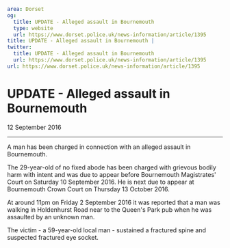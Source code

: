 ```yaml
area: Dorset
og:
  title: UPDATE - Alleged assault in Bournemouth
  type: website
  url: https://www.dorset.police.uk/news-information/article/1395
title: UPDATE - Alleged assault in Bournemouth |
twitter:
  title: UPDATE - Alleged assault in Bournemouth
  url: https://www.dorset.police.uk/news-information/article/1395
url: https://www.dorset.police.uk/news-information/article/1395
```

# UPDATE - Alleged assault in Bournemouth

12 September 2016

* * *

A man has been charged in connection with an alleged assault in Bournemouth.

The 29-year-old of no fixed abode has been charged with grievous bodily harm with intent and was due to appear before Bournemouth Magistrates' Court on Saturday 10 September 2016. He is next due to appear at Bournemouth Crown Court on Thursday 13 October 2016.

At around 11pm on Friday 2 September 2016 it was reported that a man was walking in Holdenhurst Road near to the Queen's Park pub when he was assaulted by an unknown man.

The victim - a 59-year-old local man - sustained a fractured spine and suspected fractured eye socket.
